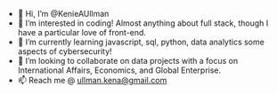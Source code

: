 - 👋 Hi, I’m @KenieAUllman
- 👀 I’m interested in coding! Almost anything about full stack, though I have a particular love of front-end. 
- 🌱 I’m currently learning javascript, sql, python, data analytics some aspects of cybersecurity! 
- 💞️ I’m looking to collaborate on data projects with a focus on International Affairs, Economics, and Global Enterprise.  
- 📫 Reach me @ ullman.kena@gmail.com
